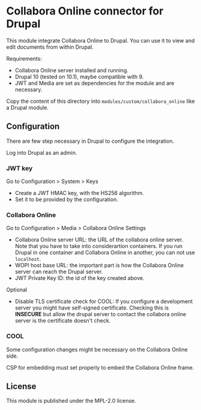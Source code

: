 Collabora Online connector for Drupal
=====================================

This module integrate Collabora Online to Drupal. You can use it to
view and edit documents from within Drupal.

Requirements:

- Collabora Online server installed and running.
- Drupal 10 (tested on 10.1), maybe compatible with 9.
- JWT and Media are set as dependencies for the module and are
  necessary.

Copy the content of this directory into
`modules/custom/collabora_online` like a Drupal module.

Configuration
-------------

There are few step necessary in Drupal to configure the integration.

Log into Drupal as an admin.

### JWT key

Go to Configuration > System > Keys

- Create a JWT HMAC key, with the HS256 algorithm.
- Set it to be provided by the configuration.

### Collabora Online

Go to Configuration > Media > Collabora Online Settings

- Collabora Online server URL: the URL of the collabora online
  server. Note that you have to take into considerartion containers. If
  you run Drupal in one container and Collabora Online in another, you
  can not use `localhost`.
- WOPI host base URL: the important part is how the Collabora Online
  server can reach the Drupal server.
- JWT Private Key ID: the id of the key created above.

Optional

- Disable TLS certificate check for COOL: If you configure a
  development server you might have self-signed certificate. Checking
  this is **INSECURE** but allow the drupal server to contact the
  collabora online server is the certificate doesn't check.

### COOL

Some configuration changes might be necessary on the Collabora Online
side.

CSP for embedding must set properly to embed the Collabora Online
frame.

License
-------

This module is published under the MPL-2.0 license.
